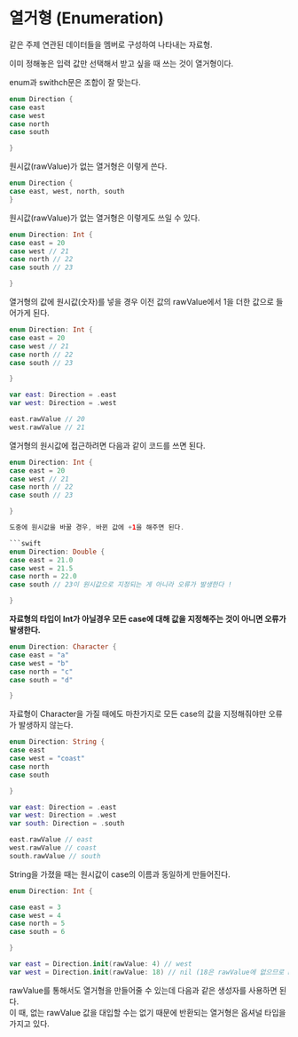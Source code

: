 열거형 (Enumeration)
===

같은 주제 연관된 데이터들을 멤버로 구성하여 나타내는 자료형.   

이미 정해놓은 입력 값만 선택해서 받고 싶을 때 쓰는 것이 열거형이다.   

enum과 swithch문은 조합이 잘 맞는다.   

```swift
enum Direction {
case east
case west
case north
case south

}
```

원시값(rawValue)가 없는 열거형은 이렇게 쓴다.

```swift
enum Direction {
case east, west, north, south 
} 
```

원시값(rawValue)가 없는 열거형은 이렇게도 쓰일 수 있다. 

```swift
enum Direction: Int {
case east = 20
case west // 21
case north // 22
case south // 23

}
```

열거형의 값에 원시값(숫자)를 넣을 경우 이전 값의 rawValue에서 1을 더한 값으로 들어가게 된다. 

```swift
enum Direction: Int {
case east = 20
case west // 21
case north // 22
case south // 23

}

var east: Direction = .east
var west: Direction = .west

east.rawValue // 20
west.rawValue // 21
```

열거형의 원시값에 접근하려면 다음과 같이 코드를 쓰면 된다.   

```swift
enum Direction: Int {
case east = 20
case west // 21
case north // 22
case south // 23

}

도중에 원시값을 바꿀 경우, 바뀐 값에 +1을 해주면 된다. 

```swift
enum Direction: Double {
case east = 21.0
case west = 21.5
case north = 22.0
case south // 23이 원시값으로 지정되는 게 아니라 오류가 발생한다 !

}
```

**자료형의 타입이 Int가 아닐경우 모든 case에 대해 값을 지정해주는 것이 아니면 오류가 발생한다.**

```swift
enum Direction: Character {
case east = "a"
case west = "b"
case north = "c"
case south = "d"

}
```

자료형이 Character을 가질 때에도 마찬가지로 모든 case의 값을 지정해줘야만 오류가 발생하지 않는다. 

```swift
enum Direction: String {
case east 
case west = "coast"
case north 
case south 

}

var east: Direction = .east
var west: Direction = .west 
var south: Direction = .south

east.rawValue // east
west.rawValue // coast
south.rawValue // south 

```

String을 가졌을 때는 원시값이 case의 이름과 동일하게 만들어진다.   


```swift
enum Direction: Int {

case east = 3
case west = 4
case north = 5
case south = 6

}

var east = Direction.init(rawValue: 4) // west
var west = Direction.init(rawValue: 18) // nil (18은 rawValue에 없으므로 nil을 반환받았다.)
```

rawValue를 통해서도 열거형을 만들어줄 수 있는데 다음과 같은 생성자를 사용하면 된다.    
이 때, 없는 rawValue 값을 대입할 수는 없기 때문에 반환되는 열거형은 옵셔널 타입을 가지고 있다.      





